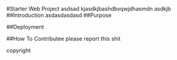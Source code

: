 #Starter Web Project
asdsad		kjasdkjbashdbvqwjdhasmdn asdkjb
##Introduction
asdasdasdasd
##Purpose

##Deployment

##How To Contributee
please report this shit

copyright
